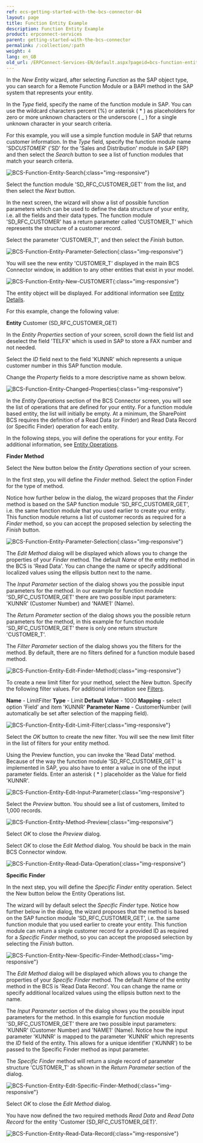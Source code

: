 ```yaml
---
ref: ecs-getting-started-with-the-bcs-connector-04
layout: page
title: Function Entity Example
description: Function Entity Example
product: erpconnect-services
parent: getting-started-with-the-bcs-connector
permalink: /:collection/:path
weight: 4
lang: en_GB
old_url: /ERPConnect-Services-EN/default.aspx?pageid=bcs-function-entity-example
---
```


In the *New Entity* wizard, after selecting *Function* as the SAP object type, you can search for a Remote Function Module or a BAPI method in the SAP system that represents your entity.

In the *Type* field, specify the name of the function module in SAP. You can use the wildcard characters percent (%) or asterisk ( * ) as placeholders for zero or more unknown characters or the underscore ( _ ) for a single unknown character in your search criteria.

For this example, you will use a simple function module in SAP that returns customer information. In the *Type* field, specify the function module name 'SD*CUSTOMER*' ('SD' for the 'Sales and Distribution' module in SAP ERP) and then select the *Search* button to see a list of function modules that match your search criteria.

![BCS-Function-Entity-Search](/img/content/BCS-Function-Entity-Search.png){:class="img-responsive"}

Select the function module 'SD_RFC_CUSTOMER_GET' from the list, and then select the *Next* button.

In the next screen, the wizard will show a list of possible function parameters which can be used to define the data structure of your entity, i.e. all the fields and their data types. The function module 'SD_RFC_CUSTOMER' has a return parameter called 'CUSTOMER_T' which represents the structure of a customer record.

Select the parameter 'CUSTOMER_T', and then select the *Finish* button.

![BCS-Function-Entity-Parameter-Selection](/img/content/BCS-Function-Entity-Parameter-Selection.png){:class="img-responsive"}

You will see the new entity 'CUSTOMER_T' displayed in the main BCS Connector window, in addition to any other entities that exist in your model.


![BCS-Function-Entity-New-CUSTOMERT](/img/content/BCS-Function-Entity-New-CUSTOMERT.png){:class="img-responsive"}

The entity object will be displayed. For additional information see [Entity Details](./creating-a-new-model/entity-details).

For this example, change the following value:

**Entity**	 Customer (SD_RFC_CUSTOMER_GET)

In the *Entity Properties* section of your screen, scroll down the field list and deselect the field 'TELFX' which is used in SAP to store a FAX number and not needed.

Select the *ID* field next to the field 'KUNNR' which represents a unique customer number in this SAP function module.

Change the *Property* fields to a more descriptive name as shown below.

![BCS-Function-Entity-Changed-Properties](/img/content/BCS-Function-Entity-Changed-Properties.png){:class="img-responsive"}

In the *Entity Operations* section of the BCS Connector screen, you will see the list of operations that are defined for your entity. For a function module based entity, the list will initially be empty. At a minimum, the SharePoint BCS requires the definition of a Read Data (or Finder) and Read Data Record (or Specific Finder) operation for each entity.

In the following steps, you will define the operations for your entity.
For additional information, see [Entity Operations](./creating-a-new-model/entity-operations).


**Finder Method**

Select the New button below the *Entity Operations* section of your screen.

In the first step, you will define the *Finder* method. Select the option Finder for the type of method.

Notice how further below in the dialog, the wizard proposes that the *Finder* method is based on the SAP function module 'SD_RFC_CUSTOMER_GET', i.e. the same function module that you used earlier to create your entity. This function module returns a list of customer records as required for a *Finder* method, so you can accept the proposed selection by selecting the *Finish* button.

![BCS-Function-Entity-Parameter-Selection](/img/content/BCS-Function-Entity-Parameter-Selection.png){:class="img-responsive"}

The *Edit Method* dialog will be displayed which allows you to change the properties of your *Finder* method. The default *Name* of the entity method in the BCS is 'Read Data'. You can change the name or specify additional localized values using the ellipsis button next to the name.

The *Input Parameter* section of the dialog shows you the possible input parameters for the method. In our example for function module 'SD_RFC_CUSTOMER_GET' there are two possible input parameters: 'KUNNR' (Customer Number) and 'NAME1' (Name).

The *Return Parameter* section of the dialog shows you the possible return parameters for the method, in this example for function module 'SD_RFC_CUSTOMER_GET' there is only one return structure 'CUSTOMER_T'.

The *Filter Parameter* section of the dialog shows you the filters for the method. By default, there are no filters defined for a function module based method.


![BCS-Function-Entity-Edit-Finder-Method](/img/content/BCS-Function-Entity-Edit-Finder-Method.png){:class="img-responsive"}

To create a new limit filter for your method, select the New button. Specify the following filter values. For additional information see [Filters](./creating-a-new-model/filters).


**Name** -	 LimitFilter
**Type** -	 Limit
**Default Value** -	 1000
 **Mapping** -	 select option 'Field' and item 'KUNNR'
 **Parameter Name** -	 CustomerNumber (will automatically be set after selection of the mapping field).



![BCS-Function-Entity-Edit-Limit-Filter](/img/content/BCS-Function-Entity-Edit-Limit-Filter.png){:class="img-responsive"}

Select the *OK* button to create the new filter. You will see the new limit filter in the list of filters for your entity method.

Using the Preview function, you can invoke the 'Read Data' method. Because of the way the function module 'SD_RFC_CUSTOMER_GET' is implemented in SAP, you also have to enter a value in one of the input parameter fields. Enter an asterisk ( * ) placeholder as the Value for field 'KUNNR'.


![BCS-Function-Entity-Edit-Input-Parameter](/img/content/BCS-Function-Entity-Edit-Input-Parameter.png){:class="img-responsive"}

Select the *Preview* button. You should see a list of customers, limited to 1,000 records.

![BCS-Function-Entity-Method-Preview](/img/content/BCS-Function-Entity-Method-Preview.png){:class="img-responsive"}

Select *OK* to close the *Preview* dialog.

Select *OK* to close the *Edit Method* dialog. You should be back in the main BCS Connector window.



![BCS-Function-Entity-Read-Data-Operation](/img/content/BCS-Function-Entity-Read-Data-Operation.png){:class="img-responsive"}

**Specific Finder**

In the next step, you will define the *Specific Finder* entity operation. Select the New button below the Entity Operations list.

The wizard will by default select the *Specific Finder* type. Notice how further below in the dialog, the wizard proposes that the method is based on the SAP function module 'SD_RFC_CUSTOMER_GET', i.e. the same function module that you used earlier to create your entity. This function module can return a single customer record for a provided ID as required for a *Specific Finder* method, so you can accept the proposed selection by selecting the *Finish* button.

![BCS-Function-Entity-New-Specific-Finder-Method](/img/content/BCS-Function-Entity-New-Specific-Finder-Method.png){:class="img-responsive"}

The *Edit Method* dialog will be displayed which allows you to change the properties of your *Specific Finder* method. The default *Name* of the entity method in the BCS is 'Read Data Record'. You can change the name or specify additional localized values using the ellipsis button next to the name.

The *Input Parameter* section of the dialog shows you the possible input parameters for the method. In this example for function module 'SD_RFC_CUSTOMER_GET' there are two possible input parameters: 'KUNNR' (Customer Number) and 'NAME1' (Name). Notice how the input parameter 'KUNNR' is mapped to the parameter 'KUNNR' which represents the *ID* field of the entity. This allows for a unique identifier ('KUNNR') to be passed to the Specific Finder method as input parameter. 

The *Specific Finder* method will return a single record of parameter structure 'CUSTOMER_T' as shown in the *Return Parameter* section of the dialog.

![BCS-Function-Entity-Edit-Specific-Finder-Method](/img/content/BCS-Function-Entity-Edit-Specific-Finder-Method.png){:class="img-responsive"}

Select *OK* to close the *Edit Method* dialog.

You have now defined the two required methods *Read Data* and *Read Data Record* for the entity 'Customer (SD_RFC_CUSTOMER_GET)'.

![BCS-Function-Entity-Read-Data-Record](/img/content/BCS-Function-Entity-Read-Data-Record.png){:class="img-responsive"}
